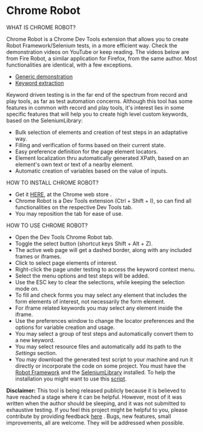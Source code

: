 Chrome Robot
=========

WHAT IS CHROME ROBOT?

Chrome Robot is a Chrome Dev Tools extension that allows you to create Robot Framework/Selenium tests, in a more efficient way.
Check the demonstration videos on YouTube or keep reading. The videos below are from Fire Robot, a similar application for Firefox, from the same author. Most functionalities are identical, with a few exceptions.
<ul>
<li><a href='http://youtu.be/uzRwY6xkTC0' target='_blank'>Generic demonstration</a></li>
<li><a href='https://www.youtube.com/watch?v=-yNYXSyOCKg' target='_blank'>Keyword extraction</a></li>
</ul>

Keyword driven testing is in the far end of the spectrum from record and play tools, as far as test automation concerns. 
Although this tool has some features in common with record and play tools, it's interest lies in some specific features that will help you to create high level custom keywords, based on the SeleniumLibrary:
- Bulk selection of elements and creation of test steps in an adaptative way.
- Filling and verification of forms based on their current state.
- Easy preference definition for the page element locators.
- Element localization thru automatically generated XPath, based on an element's own text or text of a nearby element.
- Automatic creation of variables based on the value of inputs.


HOW TO INSTALL CHROME ROBOT?

- Get it <a href='https://chrome.google.com/webstore/detail/chrome-robot/dihdbpkpgdkioobahfpnkondnekhbmlo' target='_blank'>HERE</a>, at the Chrome web store .
- Chrome Robot is a Dev Tools extension (Ctrl + Shift + I), so can find all functionalities on the respective Dev Tools tab.
- You may reposition the tab for ease of use.


HOW TO USE CHROME ROBOT?
- Open the Dev Tools Chrome Robot tab.
- Toggle the select button (shortcut keys Shift + Alt + Z).
- The active web page will get a dashed border, along with any included frames or iframes.
- Click to select page elements of interest.
- Right-click the page under testing to access the keyword context menu.
- Select the menu options and test steps will be added.
- Use the ESC key to clear the selections, while keeping the selection mode on.
- To fill and check forms you may select any element that includes the form elements of interest, not necessarily the form element.
- For iframe related keywords you may select any element inside the iframe.
- Use the preferences window to change the locator preferences and the options for variable creation and usage.
- You may select a group of test steps and automatically convert them to a new keyword.
- You may select resource files and automatically add its path to the *Settings* section.
- You may download the generated test script to your machine and run it directly or incorporate the code on some project. You must have the <a href='http://robotframework.org/robotframework/latest/RobotFrameworkUserGuide.html#installation-instructions' target='_blank'>Robot Framework</a> and the <a href='https://github.com/rtomac/robotframework-selenium2library#installation' target='_blank'>SeleniumLibrary</a> installed. To help the installation you might want to use this <a href='http://joao-carloto.github.io/RF_Install_Script/' target='_blank'>script</a>.


<strong>Disclaimer:</strong> This tool is being released publicly because it is believed to have reached a stage where it can be helpful. However, most of it was written when the author should be sleeping, and it was not submitted to exhaustive testing.
If you feel this project might be helpful to you, please contribute by providing feedback <a href='https://github.com/joao-carloto/ChromeRobot/issues' target='_blank'>here</a> . 
Bugs, new features, small improvements, all are welcome. They will be addressed when possible.

